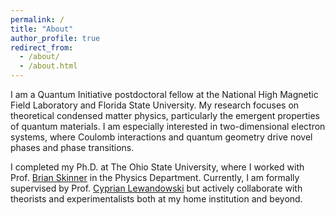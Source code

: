```yaml
---
permalink: /
title: "About"
author_profile: true
redirect_from: 
  - /about/
  - /about.html
---
```


I am a Quantum Initiative postdoctoral fellow at the National High Magnetic Field Laboratory and Florida State University. My research focuses on theoretical condensed matter physics, particularly the emergent properties of quantum materials. I am especially interested in two-dimensional electron systems, where Coulomb interactions and quantum geometry drive novel phases and phase transitions.

I completed my Ph.D. at The Ohio State University, where I worked with Prof. [Brian Skinner](https://sites.google.com/view/skinner-physics) in the Physics Department. Currently, I am formally supervised by Prof. [Cyprian Lewandowski](https://physics.fsu.edu/person/cyprian-lewandowski) but actively collaborate with theorists and experimentalists both at my home institution and beyond.
